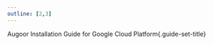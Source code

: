 ```yaml
---
outline: [2,3]
---
```

Augoor Installation Guide for Google Cloud Platform{.guide-set-title}

<!--@include: ../parts/preparing_queue_server.md-->